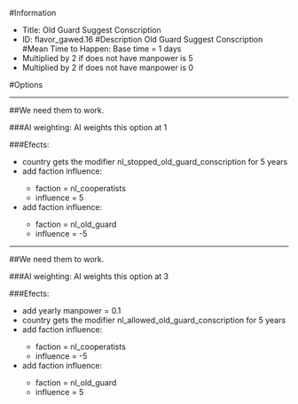 #Information
 - Title: Old Guard Suggest Conscription
 - ID: flavor_gawed.16
#Description
Old Guard Suggest Conscription
#Mean Time to Happen:
Base time = 1 days
 - Multiplied by 2 if does not have manpower is 5
 - Multiplied by 2 if does not have manpower is 0

#Options

___
##We need them to work.

###AI weighting:
AI weights this option at 1


###Efects:<ul><li>country gets the modifier nl_stopped_old_guard_conscription for 5 years</li><li>add faction influence:</li><ul><li>faction = nl_cooperatists</li><li>influence = 5</li></ul><li>add faction influence:</li><ul><li>faction = nl_old_guard</li><li>influence = -5</li></ul></ul>

___
##We need them to work.

###AI weighting:
AI weights this option at 3


###Efects:<ul><li>add yearly manpower = 0.1</li><li>country gets the modifier nl_allowed_old_guard_conscription for 5 years</li><li>add faction influence:</li><ul><li>faction = nl_cooperatists</li><li>influence = -5</li></ul><li>add faction influence:</li><ul><li>faction = nl_old_guard</li><li>influence = 5</li></ul></ul>
